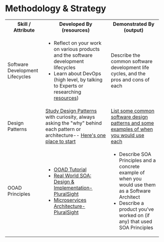 # Methodology & Strategy

<table>
  <tbody>
    <tr>
      <th align="center"> Skill / Attribute </th>
      <th align="center">Developed By (resources) </th>
      <th align="center">Demonstrated By (output) </th>
    </tr>
    <tr> 
      <td> Software Development Lifecycles</td> 
      <td> 
        <ul> 
          <li> Reflect on your work on various products and the software development lifecycles </li> 
          <li> Learn about DevOps (high level, by talking to Experts or researching <a href= "https://www.pluralsight.com/courses/devops-big-picture"> resources</a>) </li> 
        </ul> 
      </td> 
      <td>Describe the common software development life cycles, and the pros and cons of each </td> 
    </tr> 
    <tr> 
      <td> Design Patterns </td>  
      <td> <a href="https://github.com/andela/learningmap/blob/cb4f4e6fc9b5df0f07f22afda46019c32cd4cf0d/D3/D3%20Developer/Output%2004-%20Architecture/README.md"> Study Design Patterns </a> with curiosity, always asking the "why" behind each pattern or architecture-- <a href="https://techbeacon.com/top-5-software-architecture-patterns-how-make-right-choice"> Here's one place to start </a>   </td>  
      <td> <a href= "https://msdn.microsoft.com/en-us/library/ee658117.aspx"> List some common software design patterns and some examples of when you would use each </a> 
  </td> 
    </tr> 
    <tr> 
    <td>OOAD Principles </td> 
    <td>
        <ul> 
            <li><a href="https://www.tutorialspoint.com/object_oriented_analysis_design/index.htm"> OOAD Tutorial </a> </li> 
            <li> <a href="https://www.pluralsight.com/courses/principles-oo-design> SOLID Principles of Object Oriented Design- PluralSight </a></li> 
        </ul> 
    </td> 
    <td>
        <ul> 
            <li>Describe OOAD Principles and a concrete example of when you would use them as a Software Architect </li> 
            <li> Describe a product you’ve worked on (if any) that used OOAD Principles</li> 
        </ul> 
    </td> 
    </tr> 
    <tr> 
       <td>SOA Principles </td> 
       <td>
          <ul> 
             <li><a href= "https://www.pluralsight.com/courses/soa-real-world-analysis-design"> Real World SOA: Design & Implementation- PluralSight </a> </li> 
             <li><a href= "https://www.pluralsight.com/courses/microservices-architecture"> Microservices Architecture- PluralSight </a> </li> 
          </ul> 
       </td> 
       <td>
          <ul> 
              <li> Describe SOA Principles and a concrete example of when you would use them as a Software Architect </li> 
              <li> Describe a product you’ve worked on (if any) that used SOA Principles </li> 
          </ul> 
       </td> 
    </tr> 
  </tbody> 
</table> 
